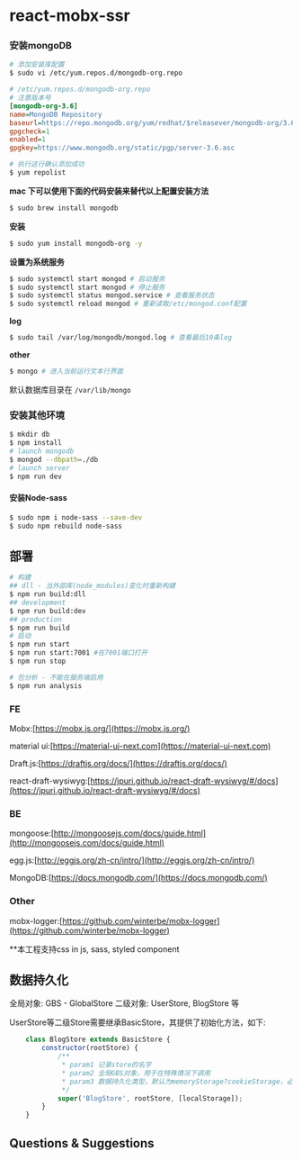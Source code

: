 # react-mobx-ssr

### 安装mongoDB

```bash
# 添加安装库配置
$ sudo vi /etc/yum.repos.d/mongodb-org.repo
```

```ini
# /etc/yum.repos.d/mongodb-org.repo
# 注意版本号
[mongodb-org-3.6]
name=MongoDB Repository
baseurl=https://repo.mongodb.org/yum/redhat/$releasever/mongodb-org/3.6/x86_64/
gpgcheck=1
enabled=1
gpgkey=https://www.mongodb.org/static/pgp/server-3.6.asc
```
```Bash
# 执行这行确认添加成功
$ yum repolist
```
**mac 下可以使用下面的代码安装来替代以上配置安装方法**
```Bash
$ sudo brew install mongodb
```
**安装**
```Bash
$ sudo yum install mongodb-org -y
```

**设置为系统服务**

```Bash
$ sudo systemctl start mongod # 启动服务
$ sudo systemctl start mongod # 停止服务
$ sudo systemctl status mongod.service # 查看服务状态
$ sudo systemctl reload mongod # 重新读取/etc/mongod.conf配置
```

**log**

```Bash
$ sudo tail /var/log/mongodb/mongod.log # 查看最后10条log
```

**other**

```Bash
$ mongo # 进入当前运行文本行界面
```

默认数据库目录在 `/var/lib/mongo`

### 安装其他环境

```bash
$ mkdir db
$ npm install
# launch mongodb
$ mongod --dbpath=./db
# launch server
$ npm run dev
```

#### 安装Node-sass

```Bash
$ sudo npm i node-sass --save-dev
$ sudo npm rebuild node-sass
```



## 部署

```Bash
# 构建
## dll - 当外部库(node_modules)变化时重新构建
$ npm run build:dll
## development
$ npm run build:dev
## production
$ npm run build
# 启动
$ npm run start
$ npm run start:7001 #在7001端口打开
$ npm run stop

# 包分析 - 不能在服务端启用
$ npm run analysis
```



### FE

Mobx:[https://mobx.js.org/](https://mobx.js.org/)

material ui:[https://material-ui-next.com](https://material-ui-next.com)

Draft.js:[https://draftjs.org/docs/](https://draftjs.org/docs/)

react-draft-wysiwyg:[https://jpuri.github.io/react-draft-wysiwyg/#/docs](https://jpuri.github.io/react-draft-wysiwyg/#/docs)

### BE

mongoose:[http://mongoosejs.com/docs/guide.html](http://mongoosejs.com/docs/guide.html)

egg.js:[http://eggjs.org/zh-cn/intro/](http://eggjs.org/zh-cn/intro/)

MongoDB:[https://docs.mongodb.com/](https://docs.mongodb.com/)

### Other

mobx-logger:[https://github.com/winterbe/mobx-logger](https://github.com/winterbe/mobx-logger)

**本工程支持css in js, sass, styled component

## 数据持久化
全局对象: GBS - GlobalStore
二级对象: UserStore, BlogStore 等

UserStore等二级Store需要继承BasicStore，其提供了初始化方法，如下:
``` javaScript
    class BlogStore extends BasicStore {
        constructor(rootStore) {
            /**
             * param1 记录store的名字
             * param2 全局GBS对象，用于在特殊情况下调用
             * param3 数据持久化类型，默认为memoryStorage?cookieStorage，必须以数组的形式传入
             */
            super('BlogStore', rootStore, [localStorage]);
        }
    }
```


## Questions & Suggestions
